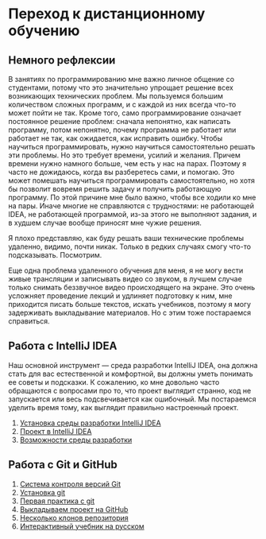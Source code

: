 # Переход к дистанционному обучению

## Немного рефлексии

В занятиях по программированию мне важно личное общение со студентами, потому что это значительно упрощает
решение всех возникающих технических проблем. Мы пользуемся большим количеством сложных программ, и с каждой из
них всегда что-то может пойти не так. Кроме того, само программирование означает постоянное решение проблем:
сначала непонятно, как написать программу, потом непонятно, почему программа не работает или работает не так,
как ожидается, как исправить ошибку. Чтобы научиться программировать, нужно научиться самостоятельно решать
эти проблемы. Но это требует времени, усилий и желания. Причем времени нужно намного больше, чем есть у нас
на парах. Поэтому я часто не дожидаюсь, когда вы разберетесь сами, и помогаю. Это может помешать научиться
программировать самостоятельно, но хотя бы позволит вовремя
решить задачу и получить работающую программу. По этой причине мне было важно, чтобы все ходили ко мне на пары.
Иначе многие не справляются с трудностями: не работающей IDEA, не работающей программой, из-за этого не
выполняют задания, и в худшем случае вообще приносят мне чужие решения.

Я плохо представляю, как буду решать ваши технические проблемы удаленно, видимо, почти никак. Только в редких
случаях смогу что-то подсказывать. Посмотрим.

Еще одна проблема удаленного обучения для меня, я не могу вести живые трансляции и записывать видео со звуком,
в лучшем случае только снимать беззвучное видео происходящего на экране. Это очень усложняет проведение лекций
и удлиняет подготовку к ним, мне приходится писать больше текстов, искать учебников, поэтому я могу задерживать
выкладывание материалов. Но с этим тоже постараемся справиться. 

## Работа с IntelliJ IDEA

Наш основной инструмент — среда разработки IntelliJ IDEA, она должна стать для вас естественной и комфортной,
вы должны уметь понимать ее советы и подсказки. К сожалению, ко мне довольно часто обращаются с вопросами про
то, что проект выглядит странно, код не запускается или весь подсвечивается как ошибочный. Мы постараемся
уделить время тому, как выглядит правильно настроенный проект. 

1. [Установка среды разработки IntelliJ IDEA](intellij-idea-install)
1. [Проект в IntelliJ IDEA](intellij-idea-configure)
1. [Возможности среды разработки](idea-features)

## Работа с Git и GitHub

1. [Система контроля версий Git](git-basics)
1. [Установка git](git-install)
1. [Первая практика с git](git-first-practice)
1. [Выкладываем проект на GitHub](github)
1. [Несколько клонов репозитория](several-repos)
1. [Интерактивный учебник на русском](https://learngitbranching.js.org/?locale=ru_RU)
